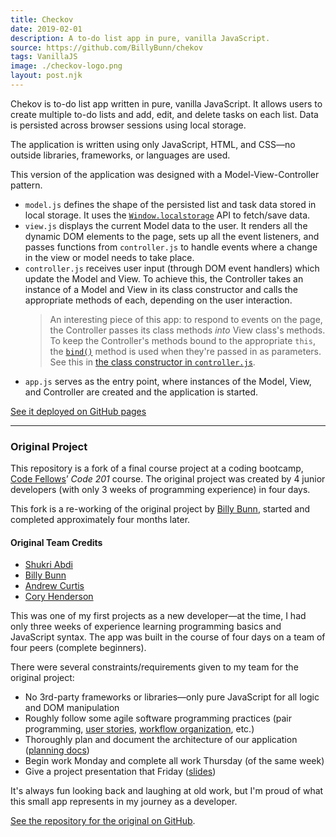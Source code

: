 ```yaml
---
title: Checkov
date: 2019-02-01
description: A to-do list app in pure, vanilla JavaScript.
source: https://github.com/BillyBunn/chekov
tags: VanillaJS
image: ./checkov-logo.png
layout: post.njk
---
```


Chekov is to-do list app written in pure, vanilla JavaScript. It allows users to create multiple to-do lists and add, edit, and delete tasks on each list. Data is persisted across browser sessions using local storage.

The application is written using only JavaScript, HTML, and CSS—no outside libraries, frameworks, or languages are used.

This version of the application was designed with a Model-View-Controller pattern.

- `model.js` defines the shape of the persisted list and task data stored in local storage. It uses the [`Window.localstorage`](https://developer.mozilla.org/en-US/docs/Web/API/Window/localStorage) API to fetch/save data.
- `view.js` displays the current Model data to the user. It renders all the dynamic DOM elements to the page, sets up all the event listeners, and passes functions from `controller.js` to handle events where a change in the view or model needs to take place.
- `controller.js` receives user input (through DOM event handlers) which update the Model and View. To achieve this, the Controller takes an instance of a Model and View in its class constructor and calls the appropriate methods of each, depending on the user interaction.
  > An interesting piece of this app: to respond to events on the page, the Controller passes its class methods _into_ View class's methods. To keep the Controller's methods bound to the appropriate `this`, the [`bind()`](https://developer.mozilla.org/en-US/docs/Web/JavaScript/Reference/Global_objects/Function/bind) method is used when they're passed in as parameters. See this in [the class constructor in `controller.js`](https://github.com/BillyBunn/chekov/blob/master/js/controller.js).
- `app.js` serves as the entry point, where instances of the Model, View, and Controller are created and the application is started.

[See it deployed on GitHub pages](https://billybunn.com/chekov/)

---

### Original Project

This repository is a fork of a final course project at a coding bootcamp, [Code Fellows](https://www.codefellows.org/)’ _Code 201_ course. The original project was created by 4 junior developers (with only 3 weeks of programming experience) in four days.

This fork is a re-working of the original project by [Billy Bunn](https://github.com/BillyBunn), started and completed approximately four months later.

#### Original Team Credits

- [Shukri Abdi](https://github.com/sabdi21)
- [Billy Bunn](https://github.com/BillyBunn)
- [Andrew Curtis](https://github.com/amjcurtis)
- [Cory Henderson](https://github.com/cory0s)

This was one of my first projects as a new developer—at the time, I had only three weeks of experience learning programming basics and JavaScript syntax. The app was built in the course of four days on a team of four peers (complete beginners).

There were several constraints/requirements given to my team for the original project:

- No 3rd-party frameworks or libraries—only pure JavaScript for all logic and DOM manipulation
- Roughly follow some agile software programming practices (pair programming, [user stories](https://github.com/abc-s/201-final-project/blob/master/planning/user-stories.md), [workflow organization](https://github.com/abc-s/201-final-project/projects/1), etc.)
- Thoroughly plan and document the architecture of our application ([planning docs](https://github.com/abc-s/201-final-project/tree/master/planning))
- Begin work Monday and complete all work Thursday (of the same week)
- Give a project presentation that Friday ([slides](https://github.com/abc-s/201-final-project/blob/master/planning/presentation-slideshow.pdf))

It's always fun looking back and laughing at old work, but I'm proud of what this small app represents in my journey as a developer.

[See the repository for the original on GitHub](https://github.com/abc-s/201-final-project).

<!-- ![checkov initial screen](./checkov-1.png)
![checkov list screen](./checkov-2.png) -->